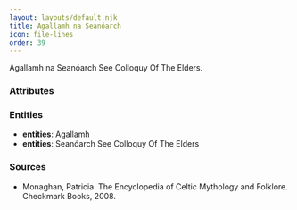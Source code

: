 ```yaml
---
layout: layouts/default.njk
title: Agallamh na Seanóarch
icon: file-lines
order: 39
---
```

Agallamh na Seanóarch See Colloquy Of The Elders.

### Attributes


### Entities

- **entities**: Agallamh
- **entities**: Seanóarch See Colloquy Of The Elders

### Sources

- Monaghan, Patricia. The Encyclopedia of Celtic Mythology and Folklore. Checkmark Books, 2008.

